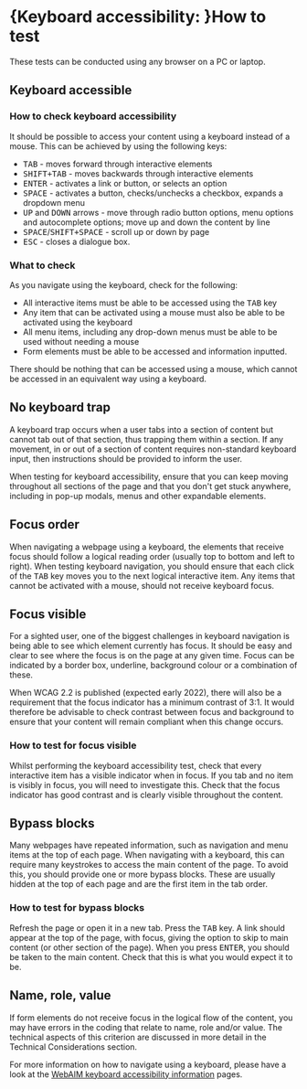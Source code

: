 # {Keyboard accessibility: }How to test

These tests can be conducted using any browser on a PC or laptop.

## Keyboard accessible

### How to check keyboard accessibility

It should be possible to access your content using a keyboard instead of a mouse. This can be achieved by using the following keys:

- <kbd>TAB</kbd> - moves forward through interactive elements
- <kbd>SHIFT+TAB</kbd> - moves backwards through interactive elements
- <kbd>ENTER</kbd> - activates a link or button, or selects an option
- <kbd>SPACE</kbd> - activates a button, checks/unchecks a checkbox, expands a dropdown menu
- <kbd>UP</kbd> and <kbd>DOWN</kbd> arrows - move through radio button options, menu options and autocomplete options; move up and down the content by line
- <kbd>SPACE</kbd>/<kbd>SHIFT+SPACE</kbd> - scroll up or down by page
- <kbd>ESC</kbd> - closes a dialogue box.

### What to check

As you navigate using the keyboard, check for the following:

- All interactive items must be able to be accessed using the <kbd>TAB</kbd> key
- Any item that can be activated using a mouse must also be able to be activated using the keyboard
- All menu items, including any drop-down menus must be able to be used without needing a mouse
- Form elements must be able to be accessed and information inputted.

There should be nothing that can be accessed using a mouse, which cannot be accessed in an equivalent way using a keyboard.

## No keyboard trap

A keyboard trap occurs when a user tabs into a section of content but cannot tab out of that section, thus trapping them within a section. If any movement, in or out of a section of content requires non-standard keyboard input, then instructions should be provided to inform the user.

When testing for keyboard accessibility, ensure that you can keep moving throughout all sections of the page and that you don't get stuck anywhere, including in pop-up modals, menus and other expandable elements.

## Focus order

When navigating a webpage using a keyboard, the elements that receive focus should follow a logical reading order (usually top to bottom and left to right). When testing keyboard navigation, you should ensure that each click of the <kbd>TAB</kbd> key moves you to the next logical interactive item. Any items that cannot be activated with a mouse, should not receive keyboard focus.

## Focus visible

For a sighted user, one of the biggest challenges in keyboard navigation is being able to see which element currently has focus. It should be easy and clear to see where the focus is on the page at any given time. Focus can be indicated by a border box, underline, background colour or a combination of these.

When WCAG 2.2 is published (expected early 2022), there will also be a requirement that the focus indicator has a minimum contrast of 3:1. It would therefore be advisable to check contrast between focus and background to ensure that your content will remain compliant when this change occurs.

### How to test for focus visible

Whilst performing the keyboard accessibility test, check that every interactive item has a visible indicator when in focus. If you tab and no item is visibly in focus, you will need to investigate this. Check that the focus indicator has good contrast and is clearly visible throughout the content.

## Bypass blocks

Many webpages have repeated information, such as navigation and menu items at the top of each page. When navigating with a keyboard, this can require many keystrokes to access the main content of the page. To avoid this, you should provide one or more bypass blocks. These are usually hidden at the top of each page and are the first item in the tab order.

### How to test for bypass blocks

Refresh the page or open it in a new tab. Press the <kbd>TAB</kbd> key. A link should appear at the top of the page, with focus, giving the option to skip to main content (or other section of the page). When you press <kbd>ENTER</kbd>, you should be taken to the main content. Check that this is what you would expect it to be.

## Name, role, value

If form elements do not receive focus in the logical flow of the content, you may have errors in the coding that relate to name, role and/or value. The technical aspects of this criterion are discussed in more detail in the Technical Considerations section.

For more information on how to navigate using a keyboard, please have a look at the [WebAIM keyboard accessibility information](https://webaim.org/techniques/keyboard/) pages.